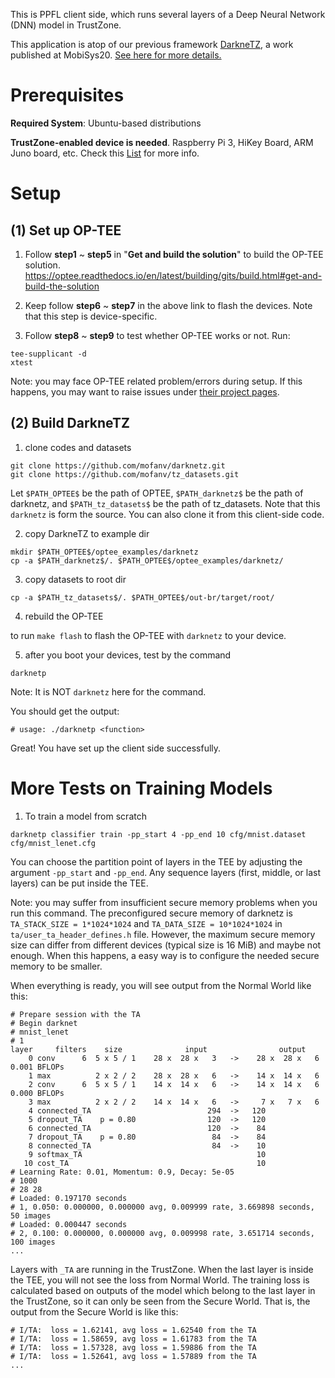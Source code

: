 This is PPFL client side, which runs several layers of a Deep Neural Network (DNN) model in TrustZone.

This application is atop of our previous framework [DarkneTZ](https://github.com/mofanv/darknetz), a work published at MobiSys20. [See here for more details.](https://arxiv.org/abs/2004.05703)


# Prerequisites
**Required System**: Ubuntu-based distributions

**TrustZone-enabled device is needed**. Raspberry Pi 3, HiKey Board, ARM Juno board, etc. Check this [List](https://optee.readthedocs.io/en/latest/building/devices/index.html#device-specific) for more info.

# Setup
## (1) Set up OP-TEE
1) Follow **step1** ~ **step5** in "**Get and build the solution**" to build the OP-TEE solution.
https://optee.readthedocs.io/en/latest/building/gits/build.html#get-and-build-the-solution

2) Keep follow **step6** ~ **step7** in the above link to flash the devices. Note that this step is device-specific.


3) Follow **step8** ~ **step9** to test whether OP-TEE works or not. Run:
```
tee-supplicant -d
xtest
```

Note: you may face OP-TEE related problem/errors during setup. If this happens, you may want to raise issues under [their project pages](https://github.com/OP-TEE/optee_os).

## (2) Build DarkneTZ
1) clone codes and datasets
```
git clone https://github.com/mofanv/darknetz.git
git clone https://github.com/mofanv/tz_datasets.git
```
Let `$PATH_OPTEE$` be the path of OPTEE, `$PATH_darknetz$` be the path of darknetz, and `$PATH_tz_datasets$` be the path of tz_datasets. Note that this `darknetz` is form the source. You can also clone it from this client-side code.

2) copy DarkneTZ to example dir
```
mkdir $PATH_OPTEE$/optee_examples/darknetz
cp -a $PATH_darknetz$/. $PATH_OPTEE$/optee_examples/darknetz/
```

3) copy datasets to root dir
```
cp -a $PATH_tz_datasets$/. $PATH_OPTEE$/out-br/target/root/
```

4) rebuild the OP-TEE

to run `make flash` to flash the OP-TEE with `darknetz` to your device.

5) after you boot your devices, test by the command 
```
darknetp
```
Note: It is NOT `darknetz` here for the command.

You should get the output:
 ```
# usage: ./darknetp <function>
 ```
Great! You have set up the client side successfully.

# More Tests on Training Models

1) To train a model from scratch 
```
darknetp classifier train -pp_start 4 -pp_end 10 cfg/mnist.dataset cfg/mnist_lenet.cfg
```
You can choose the partition point of layers in the TEE by adjusting the argument `-pp_start` and `-pp_end`. Any sequence layers (first, middle, or last layers) can be put inside the TEE.

Note: you may suffer from insufficient secure memory problems when you run this command. The preconfigured secure memory of darknetz is `TA_STACK_SIZE = 1*1024*1024` and `TA_DATA_SIZE = 10*1024*1024` in `ta/user_ta_header_defines.h` file. However, the maximum secure memory size can differ from different devices (typical size is 16 MiB) and maybe not enough. When this happens, a easy way is to configure the needed secure memory to be smaller.

When everything is ready, you will see output from the Normal World like this:
```
# Prepare session with the TA
# Begin darknet
# mnist_lenet
# 1
layer     filters    size              input                output
    0 conv      6  5 x 5 / 1    28 x  28 x   3   ->    28 x  28 x   6  0.001 BFLOPs
    1 max          2 x 2 / 2    28 x  28 x   6   ->    14 x  14 x   6
    2 conv      6  5 x 5 / 1    14 x  14 x   6   ->    14 x  14 x   6  0.000 BFLOPs
    3 max          2 x 2 / 2    14 x  14 x   6   ->     7 x   7 x   6
    4 connected_TA                          294  ->   120
    5 dropout_TA    p = 0.80                120  ->   120
    6 connected_TA                          120  ->    84
    7 dropout_TA    p = 0.80                 84  ->    84
    8 connected_TA                           84  ->    10
    9 softmax_TA                                       10
   10 cost_TA                                          10
# Learning Rate: 0.01, Momentum: 0.9, Decay: 5e-05
# 1000
# 28 28
# Loaded: 0.197170 seconds
# 1, 0.050: 0.000000, 0.000000 avg, 0.009999 rate, 3.669898 seconds, 50 images
# Loaded: 0.000447 seconds
# 2, 0.100: 0.000000, 0.000000 avg, 0.009998 rate, 3.651714 seconds, 100 images
...
```

Layers with `_TA` are running in the TrustZone. When the last layer is inside the TEE, you will not see the loss from Normal World. The training loss is calculated based on outputs of the model which belong to the last layer in the TrustZone, so it can only be seen from the Secure World. That is, the output from the Secure World is like this:
```
# I/TA:  loss = 1.62141, avg loss = 1.62540 from the TA
# I/TA:  loss = 1.58659, avg loss = 1.61783 from the TA
# I/TA:  loss = 1.57328, avg loss = 1.59886 from the TA
# I/TA:  loss = 1.52641, avg loss = 1.57889 from the TA
...
```

